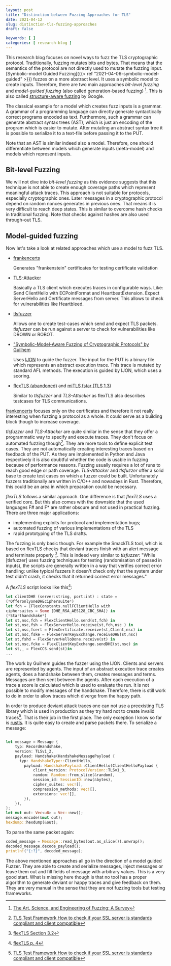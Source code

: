 ```yaml
---
layout: post
title: "Distinction between Fuzzing Approaches for TLS"
date: 2021-04-12
slug: distinction-tls-fuzzing-approaches
draft: false

keywords: [ ]
categories: [ research-blog ]
---
```


This research blog focuses on novel ways to fuzz the TLS cryptographic protocol. Traditionally, fuzzing mutates bits and bytes. That means that the semantics of the protocol are not directly used to mutate the fuzzing input. [Symbolic-model Guided Fuzzing]({{< ref "2021-04-06-symbolic-model-guided" >}}) fuzzes on a more abstract level. It uses a symbolic model to create inputs. Therefore, there are two main approaches *bit-level fuzzing* and *model-guided fuzzing* (also called generation-based fuzzing) [^1]. This is also called [structure-aware fuzzing](https://github.com/google/fuzzing/blob/master/docs/structure-aware-fuzzing.md) by Google.

The classical example for a model which creates fuzz inputs is a grammar. A grammar of a programming language can directly generate syntactically correct programs encoded as text. Furthermore, such a grammar can generate abstract syntax trees (AST), which is just an encoding of the program which is easier to mutate. After mutating an abstract syntax tree it is possible to  serialize it to a text-file before passing it to the PUT. 

Note that an AST is similar indeed also a model. Therefore, one should differentiate between models which generate inputs (meta-model) and models which represent inputs.

## Bit-level Fuzzing

We will not dive into *bit-level fuzzing* as this evidence suggests that this technique is not able to create enough coverage paths which represent meaningful attack traces. <!-- TODO: Cite -->
This approach is not suitable for protocols, especially cryptographic ones. Later messages in a cryptographic protocol depend on random nonces generates in previous ones. That means it is very difficult to reach deep states. This is similar to overcome hash checks in traditional fuzzing. Note that checks against hashes are also used through-out TLS.


## Model-guided fuzzing

Now let's take a look at related approaches which use a model to fuzz TLS.

* [frankencerts](https://github.com/sumanj/frankencert)
  
  Generates "frankenstein" certificates for testing certificate validation
* [TLS-Attacker](https://github.com/tls-attacker/TLS-Attacker)

  Basically a TLS client which executes traces in configurable ways. Like: Send ClientHello with ECPointFormat and HeartbeatExtension. Expect ServerHello and Certificate messages from server. This allows to check for vulnerabilities like Heartbleed.
* [tlsfuzzer](https://tlsfuzzer.readthedocs.io/en/latest/testimonials.html)

  Allows one to create test-cases which send and expect TLS packets. *tlsfuzzer* can be run against a server to check for vulnerabilities like DROWN or ROBOT.
* ["Symbolic-Model-Aware Fuzzing of Cryptographic Protocols" by Guilhem](https://members.loria.fr/LHirschi/#teaching)

  Uses [IJON](https://github.com/RUB-SysSec/ijon) to guide the fuzzer. The input for the PUT is a binary file which represents an abstract execution trace. This trace is mutated by standard AFL methods. The execution is guided by IJON, which uses a scoring. 
* [flexTLS (abandoned)](https://mitls.org/pages/flextls) and [miTLS fstar (TLS 1.3)](https://github.com/project-everest/mitls-fstar)

  Similar to *tlsfuzzer* and *TLS-Attacker* as flexTLS also describes testcases for TLS communications.

[frankencerts](https://github.com/sumanj/frankencert) focuses only on the certificates and therefore it not really interesting when fuzzing a protocol as a whole. It could serve as a building block though to increase coverage.

*tlsfuzzer* and *TLS-Attacker* are quite similar in the sense that they offer a programmatic way to specify and execute traces. They don't focus on automated fuzzing though[^2]. They are more tools to define explicit test cases. They are not automatically creating interesting traces based on feedback of the PUT.
As they are implemented in Python and Java respectively it is also doubtful whether the code is usable in fuzzing because of performance reasons. Fuzzing usually requires a lot of runs to reach good edge or path coverage.
*TLS-Attacker* and *tlsfuzzer* offer a solid base to create test cases on which a fuzzer could be built. Unfortunately fuzzers traditionally are written in C/C++ and nowadays in Rust. Therefore, this could be an area in which preparation could be necessary.

*flexTLS* follows a similar approach. One difference is that *flexTLS* uses a verified core. But this also comes with the downside that the used languages F# and F* are rather obscure and not used in practical fuzzing. There are three major applications:

* implementing exploits for protocol and implementation bugs;
* automated fuzzing of various implementations of the TLS
* rapid prototyping of the TLS drafts.

The fuzzing is only basic though. For example the SmackTLS tool, which is based on flexTLS checks that deviant traces finish with an alert message and terminate properly [^4]. This is indeed very similar to *tlsfuzzer*: "While [tlsfuzzer] uses fuzzing techniques for testing (randomisation of passed in inputs), the scripts are generally written in a way that verifies correct error handling: unlike typical fuzzers it doesn't check only that the system under test didn't crash, it checks that it returned correct error messages."

 A *flexTLS* script looks like this[^3]:

```rust
let clientDHE (server:string, port:int) : state =
(*OfferonlyoneDHEciphersuite*)
let fch = {FlexConstants.nullFClientHello with 
ciphersuites = Some [DHE_RSA_AES128_CBC_SHA]} in 
(*Starthandshake*)
let st,nsc,fch = FlexClientHello.send(st,fch) in
let st,nsc,fsh = FlexServerHello.receive(st,fch,nsc ) in
let st,nsc,fcert = FlexCertificate.receive(st,Client,nsc) in
let st,nsc,fske = FlexServerKeyExchange.receiveDHE(st,nsc)
let st,fshd = FlexServerHelloDone.receive(st) in 
let st,nsc,fcke = FlexClientKeyExchange.sendDHE(st,nsc) in 
let st,_ = FlexCCS.send(st)in
...
```

The work by Guilhem guides the fuzzer using the IJON. Clients and servers are represented by agents. The input of an abstract execution trace creates agents, does a handshake between them, creates messages and terms. Messages are then sent between the agents.
After each execution of a trace a score is calculated which is used to evaluate the run.
It is not possible to modify messages of the handshake. Therefore, there is still work to do in order to allow traces which diverge from the happy path.


In order to produce deviant attack traces one can not use a preexisting TLS library which is used in production as they try hard not to create invalid traces[^2]. That is their job in the first place.
The only exception I know so far is [rustls](https://github.com/ctz/rustls). It is quite easy to create and parse packets there. To serialize a message:

```rust

let message = Message {
    typ: RecordHandshake,
    version: TLSv1_2,
    payload: Handshake(HandshakeMessagePayload {
      typ: HandshakeType::ClientHello,
        payload: HandshakePayload::ClientHello(ClientHelloPayload {
            client_version: ProtocolVersion::TLSv1_3,
            random: Random::from_slice(&random),
            session_id: SessionID::new(&bytes),
            cipher_suites: vec![],
            compression_methods: vec![],
            extensions: vec![],
        }),
    }),
};
let mut out: Vec<u8> = Vec::new();
message.encode(&mut out);
hexdump::hexdump(&out);
```

To parse the same packet again:

```rust
coded_message = Message::read_bytes(out.as_slice()).unwrap();
decoded_message.decode_payload();
println!("{:?}", decoded_message);
```

The above mentioned approaches all go in the direction of a model guided Fuzzer. They are able to create and serialize messages, inject messages or leave them out and fill fields of message with arbitrary values. This is a very good start. What is missing here though is that no tool has a proper algorithm to generate deviant or happy traces and give feedback on them. They are very manual in the sense that they are not fuzzing tools but testing frameworks.

<!--
## Limitations of TLS Attacker

## Protobuf as binary format between Rust and OpenSSL
-->

[^1]: [The Art, Science, and Engineering of Fuzzing: A Survey](https://arxiv.org/abs/1812.00140)
[^2]: [TLS Test Framework How to check if your SSL server is standards compliant and client compatible](https://youtu.be/fChzF_UkAGc?t=450)
[^3]: [flexTLS p. 4](https://hal.inria.fr/hal-01295035/document)
[^4]: [flexTLS Section 3.2](https://hal.inria.fr/hal-01295035/document)